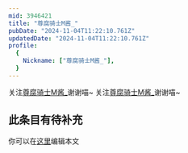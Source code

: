 ```yaml
---
mid: 3946421
title: "尊腐骑士M酱_"
pubDate: "2024-11-04T11:22:10.761Z"
updatedDate: "2024-11-04T11:22:10.761Z"
profile:
  {
    Nickname: ["尊腐骑士M酱_"],
  }
---
```


关注[尊腐骑士M酱_](https://space.bilibili.com/3946421)谢谢喵~ 关注[尊腐骑士M酱_](https://space.bilibili.com/3946421)谢谢喵~

## 此条目有待补充
你可以在[这里](https://github.com/Yuhanawa/VTuber.ICU-Content/edit/master/v/尊腐骑士M酱_/index.md)编辑本文
